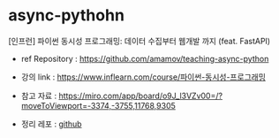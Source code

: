# async-pythohn
[인프런] 파이썬 동시성 프로그래밍: 데이터 수집부터 웹개발 까지 (feat. FastAPI)

- ref Repository : https://github.com/amamov/teaching-async-python
- 강의 link : https://www.inflearn.com/course/파이썬-동시성-프로그래밍
- 참고 자료 : https://miro.com/app/board/o9J_l3VZv00=/?moveToViewport=-3374,-3755,11768,9305

- 정리 레포 : [github](https://github.com/SeeunChoi1/python-study/tree/master/01_%ED%8C%8C%EC%9D%B4%EC%8D%AC-%EB%8F%99%EC%8B%9C%EC%84%B1-%ED%94%84%EB%A1%9C%EA%B7%B8%EB%9E%98%EB%B0%8D)